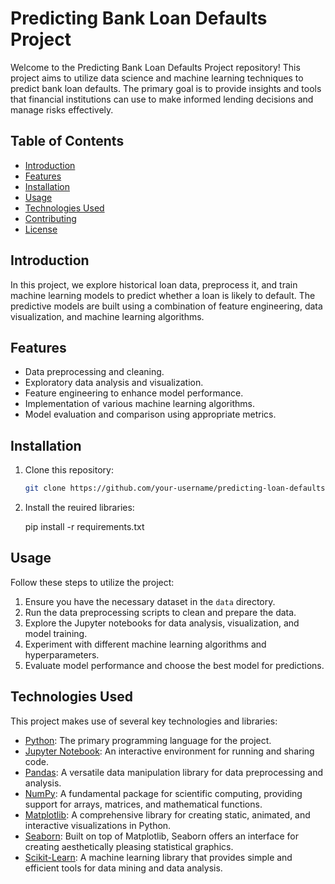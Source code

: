 # Predicting Bank Loan Defaults Project

Welcome to the Predicting Bank Loan Defaults Project repository! This project aims to utilize data science and machine learning techniques to predict bank loan defaults. The primary goal is to provide insights and tools that financial institutions can use to make informed lending decisions and manage risks effectively.

## Table of Contents

- [Introduction](#introduction)
- [Features](#features)
- [Installation](#installation)
- [Usage](#usage)
- [Technologies Used](#technologies-used)
- [Contributing](#contributing)
- [License](#license)

## Introduction

In this project, we explore historical loan data, preprocess it, and train machine learning models to predict whether a loan is likely to default. The predictive models are built using a combination of feature engineering, data visualization, and machine learning algorithms.

## Features

- Data preprocessing and cleaning.
- Exploratory data analysis and visualization.
- Feature engineering to enhance model performance.
- Implementation of various machine learning algorithms.
- Model evaluation and comparison using appropriate metrics.

## Installation

1. Clone this repository:

   ```bash
   git clone https://github.com/your-username/predicting-loan-defaults.git

1. Install the reuired libraries:
   
   pip install -r requirements.txt


## Usage

Follow these steps to utilize the project:

1. Ensure you have the necessary dataset in the `data` directory.
2. Run the data preprocessing scripts to clean and prepare the data.
3. Explore the Jupyter notebooks for data analysis, visualization, and model training.
4. Experiment with different machine learning algorithms and hyperparameters.
5. Evaluate model performance and choose the best model for predictions.

## Technologies Used

This project makes use of several key technologies and libraries:

- [Python](https://www.python.org/): The primary programming language for the project.
- [Jupyter Notebook](https://jupyter.org/): An interactive environment for running and sharing code.
- [Pandas](https://pandas.pydata.org/): A versatile data manipulation library for data preprocessing and analysis.
- [NumPy](https://numpy.org/): A fundamental package for scientific computing, providing support for arrays, matrices, and mathematical functions.
- [Matplotlib](https://matplotlib.org/): A comprehensive library for creating static, animated, and interactive visualizations in Python.
- [Seaborn](https://seaborn.pydata.org/): Built on top of Matplotlib, Seaborn offers an interface for creating aesthetically pleasing statistical graphics.
- [Scikit-Learn](https://scikit-learn.org/): A machine learning library that provides simple and efficient tools for data mining and data analysis.

